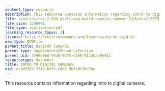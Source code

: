 ```yaml
---
content_type: resource
description: This resource contains information regarding intro to digital cameras.
file: /courses/res-2-006-girls-who-build-cameras-summer-2016/ecb217873f12b035c8e85b3c8f16d3be_MITRES_2_006SUM16_Intro.pdf
file_size: 1296971
file_type: application/pdf
learning_resource_types: []
license: https://creativecommons.org/licenses/by-nc-sa/4.0/
ocw_type: OCWFile
parent_title: Digital Cameras
parent_type: SupplementalResourceSection
parent_uid: af68e0ed-0ea8-0df5-d1e6-013abae8e453
resourcetype: Document
title: INTRO TO DIGITAL CAMERAS
uid: ecb21787-3f12-b035-c8e8-5b3c8f16d3be
---
```

This resource contains information regarding intro to digital cameras.